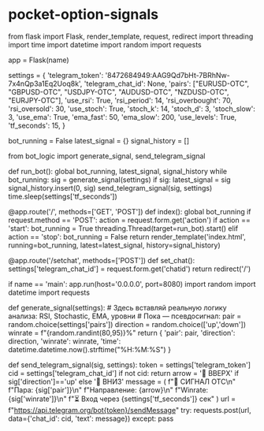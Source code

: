 # pocket-option-signals
from flask import Flask, render_template, request, redirect
import threading
import time
import datetime
import random
import requests

app = Flask(name)

settings = {
    'telegram_token': '8472684949:AAG9Qd7bHt-7BRhNw-7x4nQp3a1Eq2Uoq8k',
    'telegram_chat_id': None,
    'pairs': ["EURUSD-OTC", "GBPUSD-OTC", "USDJPY-OTC", "AUDUSD-OTC", "NZDUSD-OTC", "EURJPY-OTC"],
    'use_rsi': True,
    'rsi_period': 14,
    'rsi_overbought': 70,
    'rsi_oversold': 30,
    'use_stoch': True,
    'stoch_k': 14,
    'stoch_d': 3,
    'stoch_slow': 3,
    'use_ema': True,
    'ema_fast': 50,
    'ema_slow': 200,
    'use_levels': True,
    'tf_seconds': 15,
}

bot_running = False
latest_signal = {}
signal_history = []

from bot_logic import generate_signal, send_telegram_signal

def run_bot():
    global bot_running, latest_signal, signal_history
    while bot_running:
        sig = generate_signal(settings)
        if sig:
            latest_signal = sig
            signal_history.insert(0, sig)
            send_telegram_signal(sig, settings)
        time.sleep(settings['tf_seconds'])

@app.route('/', methods=['GET', 'POST'])
def index():
    global bot_running
    if request.method == 'POST':
        action = request.form.get('action')
        if action == 'start':
            bot_running = True
            threading.Thread(target=run_bot).start()
        elif action == 'stop':
            bot_running = False
    return render_template('index.html',
                           running=bot_running,
                           latest=latest_signal,
                           history=signal_history)

@app.route('/setchat', methods=['POST'])
def set_chat():
    settings['telegram_chat_id'] = request.form.get('chatid')
    return redirect('/')

if name == 'main':
    app.run(host='0.0.0.0', port=8080)
    import random
import datetime
import requests

def generate_signal(settings):
    # Здесь вставляй реальную логику анализа: RSI, Stochastic, EMA, уровни
    # Пока — псевдосигнал:
    pair = random.choice(settings['pairs'])
    direction = random.choice(['up','down'])
    winrate = f"{random.randint(80,95)}%"
    return {
        'pair': pair,
        'direction': direction,
        'winrate': winrate,
        'time': datetime.datetime.now().strftime("%H:%M:%S")
    }

def send_telegram_signal(sig, settings):
    token = settings['telegram_token']
    cid = settings['telegram_chat_id']
    if not cid:
        return
    arrow = '🔺 ВВЕРХ' if sig['direction']=='up' else '🔻 ВНИЗ'
    message = (
        f"📢 СИГНАЛ OTC\n"
        f"Пара: {sig['pair']}\n"
        f"Направление: {arrow}\n"
        f"Winrate: {sig['winrate']}\n"
        f"⏳ Вход через {settings['tf_seconds']} сек"
    )
    url = f"https://api.telegram.org/bot{token}/sendMessage"
    try:
        requests.post(url, data={'chat_id': cid, 'text': message})
    except:
        pass

